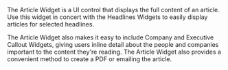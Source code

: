 ﻿The Article Widget is a UI control that displays the full content of an article. 
Use this widget in concert with the Headlines Widgets to easily display articles for selected headlines. 

The Article Widget also makes it easy to include Company and Executive Callout Widgets, giving users inline detail about the people and companies important to the content they're reading. 
The Article Widget also provides a convenient method to create a PDF or emailing the article.
